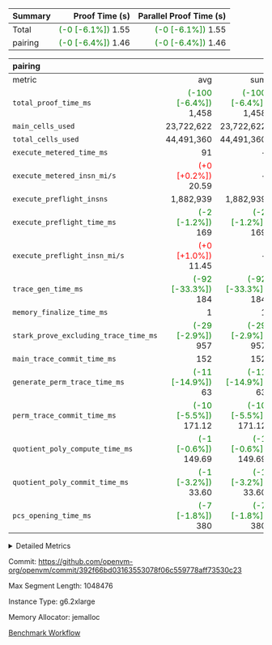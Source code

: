 | Summary | Proof Time (s) | Parallel Proof Time (s) |
|:---|---:|---:|
| Total | <span style='color: green'>(-0 [-6.1%])</span> 1.55 | <span style='color: green'>(-0 [-6.1%])</span> 1.55 |
| pairing | <span style='color: green'>(-0 [-6.4%])</span> 1.46 | <span style='color: green'>(-0 [-6.4%])</span> 1.46 |


| pairing |||||
|:---|---:|---:|---:|---:|
|metric|avg|sum|max|min|
| `total_proof_time_ms ` | <span style='color: green'>(-100 [-6.4%])</span> 1,458 | <span style='color: green'>(-100 [-6.4%])</span> 1,458 | <span style='color: green'>(-100 [-6.4%])</span> 1,458 | <span style='color: green'>(-100 [-6.4%])</span> 1,458 |
| `main_cells_used     ` |  23,722,622 |  23,722,622 |  23,722,622 |  23,722,622 |
| `total_cells_used    ` |  44,491,360 |  44,491,360 |  44,491,360 |  44,491,360 |
| `execute_metered_time_ms` |  91 | -          | -          | -          |
| `execute_metered_insn_mi/s` | <span style='color: red'>(+0 [+0.2%])</span> 20.59 | -          | <span style='color: red'>(+0 [+0.2%])</span> 20.59 | <span style='color: red'>(+0 [+0.2%])</span> 20.59 |
| `execute_preflight_insns` |  1,882,939 |  1,882,939 |  1,882,939 |  1,882,939 |
| `execute_preflight_time_ms` | <span style='color: green'>(-2 [-1.2%])</span> 169 | <span style='color: green'>(-2 [-1.2%])</span> 169 | <span style='color: green'>(-2 [-1.2%])</span> 169 | <span style='color: green'>(-2 [-1.2%])</span> 169 |
| `execute_preflight_insn_mi/s` | <span style='color: red'>(+0 [+1.0%])</span> 11.45 | -          | <span style='color: red'>(+0 [+1.0%])</span> 11.45 | <span style='color: red'>(+0 [+1.0%])</span> 11.45 |
| `trace_gen_time_ms   ` | <span style='color: green'>(-92 [-33.3%])</span> 184 | <span style='color: green'>(-92 [-33.3%])</span> 184 | <span style='color: green'>(-92 [-33.3%])</span> 184 | <span style='color: green'>(-92 [-33.3%])</span> 184 |
| `memory_finalize_time_ms` |  1 |  1 |  1 |  1 |
| `stark_prove_excluding_trace_time_ms` | <span style='color: green'>(-29 [-2.9%])</span> 957 | <span style='color: green'>(-29 [-2.9%])</span> 957 | <span style='color: green'>(-29 [-2.9%])</span> 957 | <span style='color: green'>(-29 [-2.9%])</span> 957 |
| `main_trace_commit_time_ms` |  152 |  152 |  152 |  152 |
| `generate_perm_trace_time_ms` | <span style='color: green'>(-11 [-14.9%])</span> 63 | <span style='color: green'>(-11 [-14.9%])</span> 63 | <span style='color: green'>(-11 [-14.9%])</span> 63 | <span style='color: green'>(-11 [-14.9%])</span> 63 |
| `perm_trace_commit_time_ms` | <span style='color: green'>(-10 [-5.5%])</span> 171.12 | <span style='color: green'>(-10 [-5.5%])</span> 171.12 | <span style='color: green'>(-10 [-5.5%])</span> 171.12 | <span style='color: green'>(-10 [-5.5%])</span> 171.12 |
| `quotient_poly_compute_time_ms` | <span style='color: green'>(-1 [-0.6%])</span> 149.69 | <span style='color: green'>(-1 [-0.6%])</span> 149.69 | <span style='color: green'>(-1 [-0.6%])</span> 149.69 | <span style='color: green'>(-1 [-0.6%])</span> 149.69 |
| `quotient_poly_commit_time_ms` | <span style='color: green'>(-1 [-3.2%])</span> 33.60 | <span style='color: green'>(-1 [-3.2%])</span> 33.60 | <span style='color: green'>(-1 [-3.2%])</span> 33.60 | <span style='color: green'>(-1 [-3.2%])</span> 33.60 |
| `pcs_opening_time_ms ` | <span style='color: green'>(-7 [-1.8%])</span> 380 | <span style='color: green'>(-7 [-1.8%])</span> 380 | <span style='color: green'>(-7 [-1.8%])</span> 380 | <span style='color: green'>(-7 [-1.8%])</span> 380 |



<details>
<summary>Detailed Metrics</summary>

|  | memory_to_vec_partition_time_ms | keygen_time_ms | app proof_time_ms |
| --- | --- | --- |
|  | 58 | 841 | 1,714 | 

| group | prove_segment_time_ms | memory_to_vec_partition_time_ms | fri.log_blowup | execute_metered_time_ms | execute_metered_insns | execute_metered_insn_mi/s | compute_user_public_values_proof_time_ms |
| --- | --- | --- | --- | --- | --- | --- | --- |
| pairing | 1,458 | 41 | 1 | 91 | 1,882,939 | 20.59 | 149 | 

| group | air_name | quotient_deg | interactions | constraints |
| --- | --- | --- | --- | --- |
| pairing | AccessAdapterAir<16> | 2 | 5 | 12 | 
| pairing | AccessAdapterAir<2> | 2 | 5 | 12 | 
| pairing | AccessAdapterAir<32> | 2 | 5 | 12 | 
| pairing | AccessAdapterAir<4> | 2 | 5 | 12 | 
| pairing | AccessAdapterAir<8> | 2 | 5 | 12 | 
| pairing | BitwiseOperationLookupAir<8> | 2 | 2 | 4 | 
| pairing | MemoryMerkleAir<8> | 2 | 4 | 39 | 
| pairing | PersistentBoundaryAir<8> | 2 | 3 | 7 | 
| pairing | PhantomAir | 2 | 3 | 5 | 
| pairing | Poseidon2PeripheryAir<BabyBearParameters>, 1> | 2 | 1 | 286 | 
| pairing | ProgramAir | 1 | 1 | 4 | 
| pairing | RangeTupleCheckerAir<2> | 1 | 1 | 4 | 
| pairing | Rv32HintStoreAir | 2 | 18 | 28 | 
| pairing | VariableRangeCheckerAir | 1 | 1 | 4 | 
| pairing | VmAirWrapper<Rv32BaseAluAdapterAir, BaseAluCoreAir<4, 8> | 2 | 20 | 37 | 
| pairing | VmAirWrapper<Rv32BaseAluAdapterAir, LessThanCoreAir<4, 8> | 2 | 18 | 40 | 
| pairing | VmAirWrapper<Rv32BaseAluAdapterAir, ShiftCoreAir<4, 8> | 2 | 24 | 91 | 
| pairing | VmAirWrapper<Rv32BranchAdapterAir, BranchEqualCoreAir<4> | 2 | 11 | 20 | 
| pairing | VmAirWrapper<Rv32BranchAdapterAir, BranchLessThanCoreAir<4, 8> | 2 | 13 | 35 | 
| pairing | VmAirWrapper<Rv32CondRdWriteAdapterAir, Rv32JalLuiCoreAir> | 2 | 10 | 18 | 
| pairing | VmAirWrapper<Rv32IsEqualModAdapterAir<2, 1, 32, 32>, ModularIsEqualCoreAir<32, 4, 8> | 2 | 25 | 225 | 
| pairing | VmAirWrapper<Rv32JalrAdapterAir, Rv32JalrCoreAir> | 2 | 16 | 20 | 
| pairing | VmAirWrapper<Rv32LoadStoreAdapterAir, LoadSignExtendCoreAir<4, 8> | 2 | 18 | 33 | 
| pairing | VmAirWrapper<Rv32LoadStoreAdapterAir, LoadStoreCoreAir<4> | 2 | 17 | 40 | 
| pairing | VmAirWrapper<Rv32MultAdapterAir, DivRemCoreAir<4, 8> | 2 | 25 | 84 | 
| pairing | VmAirWrapper<Rv32MultAdapterAir, MulHCoreAir<4, 8> | 2 | 24 | 31 | 
| pairing | VmAirWrapper<Rv32MultAdapterAir, MultiplicationCoreAir<4, 8> | 2 | 19 | 19 | 
| pairing | VmAirWrapper<Rv32RdWriteAdapterAir, Rv32AuipcCoreAir> | 2 | 12 | 14 | 
| pairing | VmAirWrapper<Rv32VecHeapAdapterAir<1, 2, 2, 32, 32>, FieldExpressionCoreAir> | 2 | 415 | 480 | 
| pairing | VmAirWrapper<Rv32VecHeapAdapterAir<2, 1, 1, 32, 32>, FieldExpressionCoreAir> | 2 | 158 | 190 | 
| pairing | VmAirWrapper<Rv32VecHeapAdapterAir<2, 2, 2, 32, 32>, FieldExpressionCoreAir> | 2 | 428 | 457 | 
| pairing | VmConnectorAir | 2 | 5 | 11 | 

| group | air_name | segment | rows | prep_cols | perm_cols | main_cols | cells |
| --- | --- | --- | --- | --- | --- | --- | --- |
| pairing | AccessAdapterAir<16> | 0 | 262,144 |  | 16 | 25 | 10,747,904 | 
| pairing | AccessAdapterAir<32> | 0 | 131,072 |  | 16 | 41 | 7,471,104 | 
| pairing | AccessAdapterAir<8> | 0 | 524,288 |  | 16 | 17 | 17,301,504 | 
| pairing | BitwiseOperationLookupAir<8> | 0 | 65,536 | 3 | 8 | 2 | 655,360 | 
| pairing | MemoryMerkleAir<8> | 0 | 32,768 |  | 16 | 32 | 1,572,864 | 
| pairing | PersistentBoundaryAir<8> | 0 | 32,768 |  | 12 | 20 | 1,048,576 | 
| pairing | PhantomAir | 0 | 1 |  | 12 | 6 | 18 | 
| pairing | Poseidon2PeripheryAir<BabyBearParameters>, 1> | 0 | 32,768 |  | 8 | 300 | 10,092,544 | 
| pairing | ProgramAir | 0 | 32,768 |  | 8 | 10 | 589,824 | 
| pairing | RangeTupleCheckerAir<2> | 0 | 524,288 | 2 | 8 | 1 | 4,718,592 | 
| pairing | Rv32HintStoreAir | 0 | 256 |  | 44 | 32 | 19,456 | 
| pairing | VariableRangeCheckerAir | 0 | 262,144 | 2 | 8 | 1 | 2,359,296 | 
| pairing | VmAirWrapper<Rv32BaseAluAdapterAir, BaseAluCoreAir<4, 8> | 0 | 1,048,576 |  | 52 | 36 | 92,274,688 | 
| pairing | VmAirWrapper<Rv32BaseAluAdapterAir, LessThanCoreAir<4, 8> | 0 | 65,536 |  | 40 | 37 | 5,046,272 | 
| pairing | VmAirWrapper<Rv32BaseAluAdapterAir, ShiftCoreAir<4, 8> | 0 | 2,048 |  | 52 | 53 | 215,040 | 
| pairing | VmAirWrapper<Rv32BranchAdapterAir, BranchEqualCoreAir<4> | 0 | 262,144 |  | 28 | 26 | 14,155,776 | 
| pairing | VmAirWrapper<Rv32BranchAdapterAir, BranchLessThanCoreAir<4, 8> | 0 | 131,072 |  | 32 | 32 | 8,388,608 | 
| pairing | VmAirWrapper<Rv32CondRdWriteAdapterAir, Rv32JalLuiCoreAir> | 0 | 8,192 |  | 28 | 18 | 376,832 | 
| pairing | VmAirWrapper<Rv32IsEqualModAdapterAir<2, 1, 32, 32>, ModularIsEqualCoreAir<32, 4, 8> | 0 | 32 |  | 56 | 166 | 7,104 | 
| pairing | VmAirWrapper<Rv32JalrAdapterAir, Rv32JalrCoreAir> | 0 | 65,536 |  | 36 | 28 | 4,194,304 | 
| pairing | VmAirWrapper<Rv32LoadStoreAdapterAir, LoadStoreCoreAir<4> | 0 | 1,048,576 |  | 52 | 41 | 97,517,568 | 
| pairing | VmAirWrapper<Rv32MultAdapterAir, MulHCoreAir<4, 8> | 0 | 256 |  | 72 | 39 | 28,416 | 
| pairing | VmAirWrapper<Rv32MultAdapterAir, MultiplicationCoreAir<4, 8> | 0 | 512 |  | 52 | 31 | 42,496 | 
| pairing | VmAirWrapper<Rv32RdWriteAdapterAir, Rv32AuipcCoreAir> | 0 | 32,768 |  | 28 | 20 | 1,572,864 | 
| pairing | VmAirWrapper<Rv32VecHeapAdapterAir<2, 1, 1, 32, 32>, FieldExpressionCoreAir> | 0 | 1,024 |  | 320 | 263 | 596,992 | 
| pairing | VmAirWrapper<Rv32VecHeapAdapterAir<2, 2, 2, 32, 32>, FieldExpressionCoreAir> | 0 | 16,384 |  | 604 | 497 | 18,038,784 | 
| pairing | VmConnectorAir | 0 | 2 | 1 | 16 | 5 | 42 | 

| group | segment | trace_gen_time_ms | total_proof_time_ms | total_cells_used | total_cells | system_trace_gen_time_ms | stark_prove_excluding_trace_time_ms | single_trace_gen_time_ms | quotient_poly_compute_time_ms | quotient_poly_commit_time_ms | query phase_time_ms | perm_trace_commit_time_ms | pcs_opening_time_ms | partially_prove_time_ms | open_time_ms | memory_finalize_time_ms | main_trace_commit_time_ms | main_cells_used | generate_perm_trace_time_ms | execute_preflight_time_ms | execute_preflight_insns | execute_preflight_insn_mi/s | evaluate matrix_time_ms | eval_and_commit_quotient_time_ms | build fri inputs_time_ms | OpeningProverGpu::open_time_ms |
| --- | --- | --- | --- | --- | --- | --- | --- | --- | --- | --- | --- | --- | --- | --- | --- | --- | --- | --- | --- | --- | --- | --- | --- | --- | --- | --- |
| pairing | 0 | 184 | 1,458 | 44,491,360 | 304,931,516 | 184 | 957 | 0 | 149.69 | 33.60 | 7 | 171.12 | 380 | 238 | 380 | 1 | 152 | 23,722,622 | 63 | 169 | 1,882,939 | 11.45 | 36 | 185 | 3 | 380 | 

| group | segment | trace_height_constraint | weighted_sum | threshold |
| --- | --- | --- | --- | --- |
| pairing | 0 | 0 | 5,382,342 | 2,013,265,921 | 
| pairing | 0 | 1 | 18,152,512 | 2,013,265,921 | 
| pairing | 0 | 2 | 2,691,171 | 2,013,265,921 | 
| pairing | 0 | 3 | 25,000,068 | 2,013,265,921 | 
| pairing | 0 | 4 | 131,072 | 2,013,265,921 | 
| pairing | 0 | 5 | 65,536 | 2,013,265,921 | 
| pairing | 0 | 6 | 6,016,192 | 2,013,265,921 | 
| pairing | 0 | 7 | 4,096 | 2,013,265,921 | 
| pairing | 0 | 8 | 58,426,029 | 2,013,265,921 | 

</details>


Commit: https://github.com/openvm-org/openvm/commit/392f66bd03163553078f06c559778aff73530c23

Max Segment Length: 1048476

Instance Type: g6.2xlarge

Memory Allocator: jemalloc

[Benchmark Workflow](https://github.com/openvm-org/openvm/actions/runs/17642333023)

